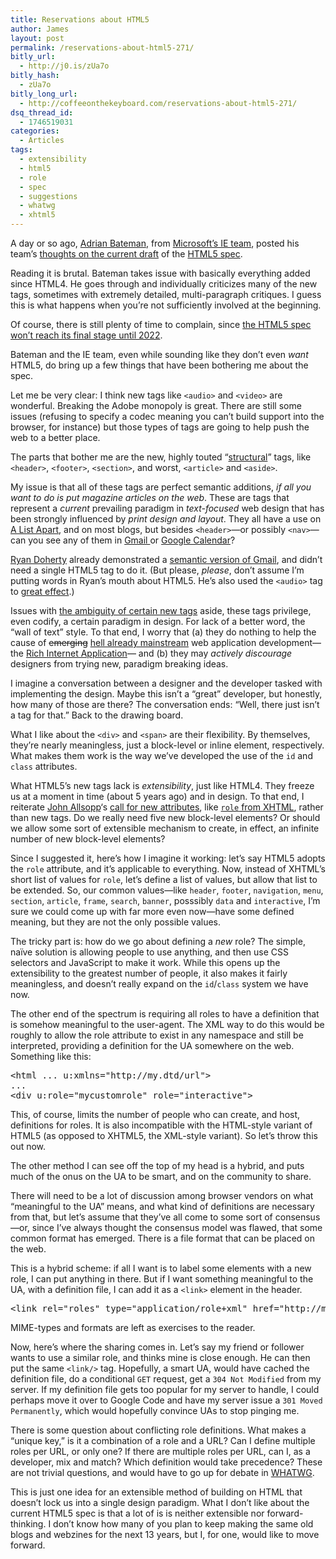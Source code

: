```yaml
---
title: Reservations about HTML5
author: James
layout: post
permalink: /reservations-about-html5-271/
bitly_url:
  - http://j0.is/zUa7o
bitly_hash:
  - zUa7o
bitly_long_url:
  - http://coffeeonthekeyboard.com/reservations-about-html5-271/
dsq_thread_id:
  - 1746519031
categories:
  - Articles
tags:
  - extensibility
  - html5
  - role
  - spec
  - suggestions
  - whatwg
  - xhtml5
---
```

A day or so ago, [Adrian Bateman][1], from [Microsoft&#8217;s IE team][2], posted his team&#8217;s [thoughts on the current draft][3] of the [HTML5 spec][4].

Reading it is brutal. Bateman takes issue with basically everything added since HTML4. He goes through and individually criticizes many of the new tags, sometimes with extremely detailed, multi-paragraph critiques. I guess this is what happens when you&#8217;re not sufficiently involved at the beginning.

Of course, there is still plenty of time to complain, since [the HTML5 spec won&#8217;t reach its final stage until 2022][5].

Bateman and the IE team, even while sounding like they don&#8217;t even *want* HTML5, do bring up a few things that have been bothering me about the spec.

Let me be very clear: I think new tags like `<audio>` and `<video>` are wonderful. Breaking the Adobe monopoly is great. There are still some issues (refusing to specify a codec meaning you can&#8217;t build support into the browser, for instance) but those types of tags are going to help push the web to a better place.

The parts that bother me are the new, highly touted &#8220;[structural][6]&#8221; tags, like `<header>`, `<footer>`, `<section>`, and worst, `<article>` and `<aside>`.<!--more-->

My issue is that all of these tags are perfect semantic additions, *if all you want to do is put magazine articles on the web*. These are tags that represent a *current* prevailing paradigm in *text-focused* web design that has been strongly influenced by *print design and layout*. They all have a use on [A List Apart][7], and on most blogs, but besides `<header>`—or possibly `<nav>`—can you see any of them in [Gmail ][8]or [Google Calendar][9]?

[Ryan Doherty][10] already demonstrated a [semantic version of Gmail][11], and didn&#8217;t need a single HTML5 tag to do it. (But please, *please*, don&#8217;t assume I&#8217;m putting words in Ryan&#8217;s mouth about HTML5. He&#8217;s also used the `<audio>` tag to [great effect][12].)

Issues with [the ambiguity of certain new tags][13] aside, these tags privilege, even codify, a certain paradigm in design. For lack of a better word, the &#8220;wall of text&#8221; style. To that end, I worry that (a) they do nothing to help the cause of <del datetime="2009-08-08T20:49:35+00:00">emerging</del> <ins datetime="2009-08-08T20:49:35+00:00">hell already mainstream</ins> web application development—the [Rich Internet Application][14]— and (b) they may *actively discourage* designers from trying new, paradigm breaking ideas.

I imagine a conversation between a designer and the developer tasked with implementing the design. Maybe this isn&#8217;t a &#8220;great&#8221; developer, but honestly, how many of those are there? The conversation ends: &#8220;Well, there just isn&#8217;t a tag for that.&#8221; Back to the drawing board.

What I like about the `<div>` and `<span>` are their flexibility. By themselves, they&#8217;re nearly meaningless, just a block-level or inline element, respectively. What makes them work is the way we&#8217;ve developed the use of the `id` and `class` attributes.

What HTML5&#8217;s new tags lack is *extensibility*, just like HTML4. They freeze us at a moment in time (about 5 years ago) and in design. To that end, I reiterate [John Allsopp][15]&#8216;s [call for new attributes][16], like [`role` from XHTML][17], rather than new tags. Do we really need five new block-level elements? Or should we allow some sort of extensible mechanism to create, in effect, an infinite number of new block-level elements?

Since I suggested it, here&#8217;s how I imagine it working: let&#8217;s say HTML5 adopts the `role` attribute, and it&#8217;s applicable to everything. Now, instead of XHTML&#8217;s short list of values for `role`, let&#8217;s define a list of values, but allow that list to be extended. So, our common values—like `header`, `footer`, `navigation`, `menu`, `section`, `article`, `frame`, `search`, `banner`, posssibly `data` and `interactive`, I&#8217;m sure we could come up with far more even now—have some defined meaning, but they are not the only possible values.

The tricky part is: how do we go about defining a *new* role? The simple, naïve solution is allowing people to use anything, and then use CSS selectors and JavaScript to make it work. While this opens up the extensibility to the greatest number of people, it also makes it fairly meaningless, and doesn&#8217;t really expand on the `id`/`class` system we have now.

The other end of the spectrum is requiring all roles to have a definition that is somehow meaningful to the user-agent. The XML way to do this would be roughly to allow the role attribute to exist in any namespace and still be interpreted, providing a definition for the UA somewhere on the web. Something like this:

<pre>&lt;html ... u:xmlns="http://my.dtd/url"&gt;
...
&lt;div u:role="mycustomrole" role="interactive"&gt;</pre>

This, of course, limits the number of people who can create, and host, definitions for roles. It is also incompatible with the HTML-style variant of HTML5 (as opposed to XHTML5, the XML-style variant). So let&#8217;s throw this out now.

The other method I can see off the top of my head is a hybrid, and puts much of the onus on the UA to be smart, and on the community to share.

There will need to be a lot of discussion among browser vendors on what &#8220;meaningful to the UA&#8221; means, and what kind of definitions are necessary from that, but let&#8217;s assume that they&#8217;ve all come to some sort of consensus—or, since I&#8217;ve always thought the consensus model was flawed, that some common format has emerged. There is a file format that can be placed on the web.

This is a hybrid scheme: if all I want is to label some elements with a new role, I can put anything in there. But if I want something meaningful to the UA, with a definition file, I can add it as a `<link>` element in the header.

<pre>&lt;link rel="roles" type="application/role+xml" href="http://mysite.com/myroles"/&gt;</pre>

<p class="aside">
  MIME-types and formats are left as exercises to the reader.
</p>

Now, here&#8217;s where the sharing comes in. Let&#8217;s say my friend or follower wants to use a similar role, and thinks mine is close enough. He can then put the same `<link/>` tag. Hopefully, a smart UA, would have cached the definition file, do a conditional `GET` request, get a `304 Not Modified` from my server. If my definition file gets too popular for my server to handle, I could perhaps move it over to Google Code and have my server issue a `301 Moved Permanently`, which would hopefully convince UAs to stop pinging me.

There is some question about conflicting role definitions. What makes a &#8220;unique key,&#8221; is it a combination of a role and a URL? Can I define multiple roles per URL, or only one? If there are multiple roles per URL, can I, as a developer, mix and match? Which definition would take precedence? These are not trivial questions, and would have to go up for debate in [WHATWG][18].

This is just one idea for an extensible method of building on HTML that doesn&#8217;t lock us into a single design paradigm. What I don&#8217;t like about the current HTML5 spec is that a lot of is is neither extensible nor forward-thinking. I don&#8217;t know how many of you plan to keep making the same old blogs and webzines for the next 13 years, but I, for one, would like to move forward.

 [1]: http://adrianba.net/
 [2]: http://blogs.msdn.com/ie/default.aspx
 [3]: http://bit.ly/1TNzYU
 [4]: http://dev.w3.org/html5/spec/Overview.html
 [5]: http://www.webmonkey.com/blog/HTML_5_Won_t_Be_Ready_Until_2022DOT_Yes__2022DOT
 [6]: http://microformatique.com/?p=83
 [7]: http://www.alistapart.com/
 [8]: http://gmail.com
 [9]: http://www.google.com/calendar
 [10]: http://www.ryandoherty.net/
 [11]: http://www.ryandoherty.net/2009/03/23/426/
 [12]: http://ryandoherty.net/clouserwsoundboard/
 [13]: http://www.zeldman.com/2009/07/13/html-5-nav-ambiguity-resolved/
 [14]: http://en.wikipedia.org/wiki/Rich_Internet_application
 [15]: http://microformatique.com/
 [16]: http://www.alistapart.com/articles/semanticsinhtml5
 [17]: http://www.w3.org/TR/xhtml-role/
 [18]: http://www.whatwg.org/